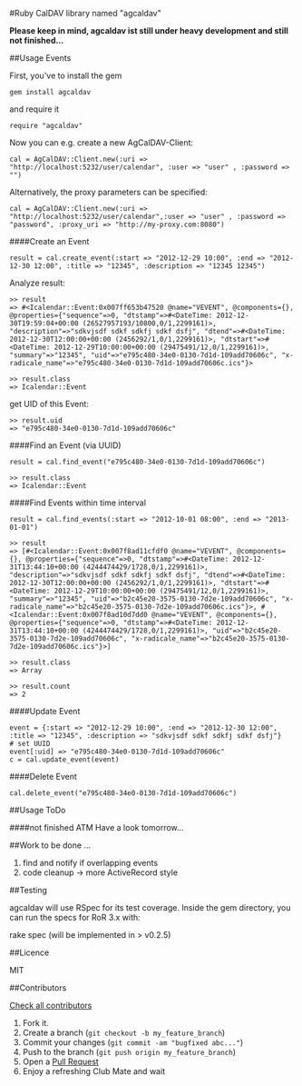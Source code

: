 #Ruby CalDAV library named "agcaldav"

**Please keep in mind, agcaldav ist still under heavy development and still not finished...**

##Usage Events

First, you've to install the gem

    gem install agcaldav

and require it

    require "agcaldav"


Now you can e.g. create a new AgCalDAV-Client:

	cal = AgCalDAV::Client.new(:uri => "http://localhost:5232/user/calendar", :user => "user" , :password => "")

Alternatively, the proxy parameters can be specified:

	cal = AgCalDAV::Client.new(:uri => "http://localhost:5232/user/calendar",:user => "user" , :password => "password", :proxy_uri => "http://my-proxy.com:8080")


####Create an Event

    result = cal.create_event(:start => "2012-12-29 10:00", :end => "2012-12-30 12:00", :title => "12345", :description => "12345 12345")

Analyze result:

    >> result
    => #<Icalendar::Event:0x007ff653b47520 @name="VEVENT", @components={}, @properties={"sequence"=>0, "dtstamp"=>#<DateTime: 2012-12-30T19:59:04+00:00 (26527957193/10800,0/1,2299161)>, "description"=>"sdkvjsdf sdkf sdkfj sdkf dsfj", "dtend"=>#<DateTime: 2012-12-30T12:00:00+00:00 (2456292/1,0/1,2299161)>, "dtstart"=>#<DateTime: 2012-12-29T10:00:00+00:00 (29475491/12,0/1,2299161)>, "summary"=>"12345", "uid"=>"e795c480-34e0-0130-7d1d-109add70606c", "x-radicale_name"=>"e795c480-34e0-0130-7d1d-109add70606c.ics"}>

    >> result.class
    => Icalendar::Event


get UID of this Event:

    >> result.uid
    => "e795c480-34e0-0130-7d1d-109add70606c"


####Find an Event  (via UUID)  

    result = cal.find_event("e795c480-34e0-0130-7d1d-109add70606c")

    >> result.class
    => Icalendar::Event


####Find Events within time interval

    result = cal.find_events(:start => "2012-10-01 08:00", :end => "2013-01-01")

    >> result
    => [#<Icalendar::Event:0x007f8ad11cfdf0 @name="VEVENT", @components={}, @properties={"sequence"=>0, "dtstamp"=>#<DateTime: 2012-12-31T13:44:10+00:00 (4244474429/1728,0/1,2299161)>, "description"=>"sdkvjsdf sdkf sdkfj sdkf dsfj", "dtend"=>#<DateTime: 2012-12-30T12:00:00+00:00 (2456292/1,0/1,2299161)>, "dtstart"=>#<DateTime: 2012-12-29T10:00:00+00:00 (29475491/12,0/1,2299161)>, "summary"=>"12345", "uid"=>"b2c45e20-3575-0130-7d2e-109add70606c", "x-radicale_name"=>"b2c45e20-3575-0130-7d2e-109add70606c.ics"}>, #<Icalendar::Event:0x007f8ad10d7dd0 @name="VEVENT", @components={}, @properties={"sequence"=>0, "dtstamp"=>#<DateTime: 2012-12-31T13:44:10+00:00 (4244474429/1728,0/1,2299161)>, "uid"=>"b2c45e20-3575-0130-7d2e-109add70606c", "x-radicale_name"=>"b2c45e20-3575-0130-7d2e-109add70606c.ics"}>]

    >> result.class
    => Array

    >> result.count
    => 2



####Update Event

    event = {:start => "2012-12-29 10:00", :end => "2012-12-30 12:00", :title => "12345", :description => "sdkvjsdf sdkf sdkfj sdkf dsfj"}
    # set UUID
    event[:uid] => "e795c480-34e0-0130-7d1d-109add70606c"
    c = cal.update_event(event)



####Delete Event

    cal.delete_event("e795c480-34e0-0130-7d1d-109add70606c")




##Usage ToDo

####not finished ATM
Have a look tomorrow...



##Work to be done ...

1. find and notify if overlapping events              
2. code cleanup -> more ActiveRecord style    




##Testing

agcaldav will use RSpec for its test coverage. Inside the gem
directory, you can run the specs for RoR 3.x with:

  rake spec
(will be implemented in > v0.2.5)  



##Licence

MIT



##Contributors

[Check all contributors][c]


1. Fork it.
2. Create a branch (`git checkout -b my_feature_branch`)
3. Commit your changes (`git commit -am "bugfixed abc..."`)
4. Push to the branch (`git push origin my_feature_branch`)
5. Open a [Pull Request][1]
6. Enjoy a refreshing Club Mate and wait

[c]: https://github.com/agilastic/agcaldav/contributors
[1]: https://github.com/agilastic/agcaldav/pulls/
